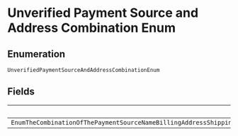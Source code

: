 
# Unverified Payment Source and Address Combination Enum

## Enumeration

`UnverifiedPaymentSourceAndAddressCombinationEnum`

## Fields

| Name |
|  --- |
| `EnumTheCombinationOfThePaymentSourceNameBillingAddressShippingNameAndShippingAddressCouldNotBeVerifiedPleaseCorrectThisInformationAndTryAgainByCreatingANewOrder` |

